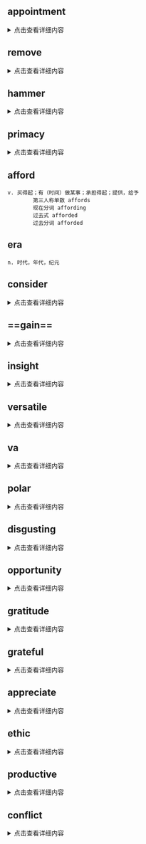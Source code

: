 ## appointment
<details>
	<summary>点击查看详细内容</summary>
			<p style="text-indent: 1em;">n. 预约；任命<br />
			<p style="text-indent: 3em;">pl. appointments<br />
			<p style="text-indent: 3em;">e.g. I have an appointment with my doctor tomorrow.<br />
			<p style="text-indent: 5em;">我和医生约了明天见面。
</details>

## remove 
<details>
	<summary>点击查看详细内容</summary>
			<p style="text-indent: 1em;">v. 去除；免除；脱去，摘下<br />
			<p style="text-indent: 3em;">第三人称单数 removes<br />
			<p style="text-indent: 3em;">现在分词 removing<br />
			<p style="text-indent: 3em;">过去式 removed<br />
			<p style="text-indent: 3em;">过去分词 removed<br />
			<p style="text-indent: 3em;">e.g. I use the other end of the hammer to remove nails.
			<p style="text-indent: 5em;">我用锤子另一头端拔除钉子。
</details>

## hammer
<details>
	<summary>点击查看详细内容</summary>
			<p style="text-indent: 1em;">n. 锤子，榔头；（拍卖用的）木槌；链球；击铁；音锥；锣锤<br />
			<p style="text-indent: 1em;">v. 敲击；用力敲打，猛踢；强行灌输，反复强调；（在体育比赛中）使惨败，大败；使（企业）受到打击；严厉批评，指责；（心脏）剧烈跳动；压低（某股票）的价格<br />
</details>

## primacy
<details>
	<summary>点击查看详细内容</summary>
			<p style="text-indent: 1em;">adj. 主要的，首要的；小学教育的，初级教育的；初级的，原发性的；最基本的，最根本的；第一手的，直接的；（有机化合物）连接第一个碳原子的；（多指胺）（氨基酸顺序）一级的<br />
			<p style="Text-indent:1em;">n. （选举过程中的党内）初选（=primary election）；原色，初级飞羽；主星；初级线圈；原线圈<br />
			<p style="Text-indent:3em">pl. primaries<br />
</details>

## afford
	v. 买得起；有（时间）做某事；承担得起；提供，给予
			第三人称单数 affords
			现在分词 affording
			过去式 afforded
			过去分词 afforded
## era

	n. 时代，年代，纪元
## consider

<details>
	<summary>点击查看详细内容</summary>
			<p style="text-indent: 1em;">v. 考虑，斟酌；认为，视为；体贴，顾及；细看，端详；探讨，讨论<br />
			<p style="text-indent: 3em;">第三人称单数 considers<br />
			<p style="text-indent: 3em;">现在分词 considering<br />
			<p style="text-indent: 3em;">过去式 considered<br />
			<p style="text-indent: 3em;">过去分词 considered<br />
</details>			

## ==gain==

<details>
	<summary>点击查看详细内容</summary>
			<p style="text-indent: 1em;">v. 获得，赢得；受益；增长，增加；（经过努力）到达；（钟表）走快；持球前进，推进（一段距离<br />
			<p style="text-indent: 3em;">第三人称单数 gains<br />
			<p style="text-indent: 3em;">现在分词 gaining<br />
			<p style="text-indent: 3em;">过去式 gained<br />
			<p style="text-indent: 3em;">过去分词 gained<br />
			<p style="text-indent: 1em;">n. 增加；好处，改进；将球推进的距离；（常用对数表示的功率或电压）增益<br />
			<p style="text-indent: 3em;">pl. gains<br />
</details>

## insight

<details>
	<summary>点击查看详细内容</summary>
			<p style="text-indent: 1em;">n. 洞悉，了解；洞察力<br />
			<p style="text-indent: 3em;">pl. insights<br />
</details>

## versatile

<details>
	<summary>点击查看详细内容</summary>
			<p style="text-indent: 1em;">adj. 多才多艺的，有多种技能的；多用途的，多功能的<br />
</details>

## va

<details>
<summary>点击查看详细内容</summary>

</details>

## polar

<details>
	<summary>点击查看详细内容</summary>
			<p style="text-indent: 1em;">adj. 南极的，北极的；极地的；截然对立的，正好相反的<br />
		
</details>

## disgusting

<details>
	<summary>点击查看详细内容</summary>
			<p style="text-indent: 1em;">adj. 令人厌恶的；令人无法接受的<br />
</details>

## opportunity

<details>
	<summary>点击查看详细内容</summary>
			<p style="text-indent: 1em;">n. 机会，时机<br />
</details>

## gratitude
<details>
	<summary>点击查看详细内容</summary>
			<p style="text-indent: 1em;">n. 感谢，感激之情<br />
</details>

## grateful
<details>
	<summary>点击查看详细内容</summary>
			<p style="text-indent: 1em;">adj. 感激的，感谢的；（尤用于书信或正式场合提出请求）感激不尽，请；<br />
</details>

## appreciate
<details>
	<summary>点击查看详细内容</summary>
			<p style="text-indent: 1em;">v. 欣赏，鉴赏；理解，明白；感谢，感激；升值，增值<br />
</details>

## ethic
<details>
	<summary>点击查看详细内容</summary>
			<p style="text-indent: 1em;">n. 行为准则，道德原则；伦理学，道德学<br />
</details>

## productive
<details>
	<summary>点击查看详细内容</summary>
			<p style="text-indent: 1em;">adj. 多产的，丰饶的；有收益的，富有成效的<br />
</details>

## conflict
<details>
	<summary>点击查看详细内容</summary>
			<p style="text-indent: 1em;">争论，争执，分歧；战斗，战争；抵触，矛盾<br />
			<p style="Text-indent: 1em;">v. 冲突，抵触<br />
</details>

